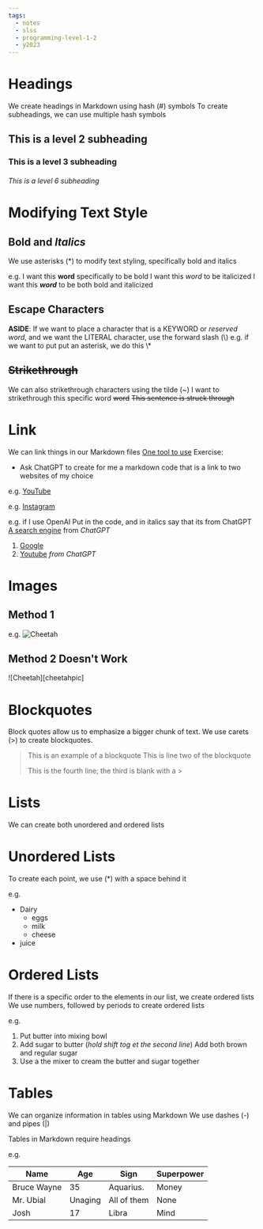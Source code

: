 ```yaml
---
tags:
  - notes
  - slss
  - programming-level-1-2
  - y2023
---
```





# Headings 
We create headings in Markdown using hash (#) symbols
To create subheadings, we can use multiple hash symbols

## This is a level 2 subheading

### This is a level 3 subheading

###### This is a level 6 subheading


# Modifying Text Style

## Bold and *Italics*
We use asterisks (\*) to modify text styling, specifically
bold and italics

e.g.
I want this **word** specifically to be bold
I want this *word* to be italicized
I want this ***word*** to be both bold and italicized

## Escape Characters
**ASIDE**: If we want to place a character that is a KEYWORD or *reserved word*, and we want the LITERAL character, use the forward slash (\\)
	e.g. if we want to put put an asterisk, we do this \\*

## ~~Strikethrough~~
We can also strikethrough characters using the tilde (~)
I want to strikethrough this specific word ~~word~~
~~This sentence is struck through~~


# Link
We can link things in our Markdown files
[One tool to use](https://chat.openai.com)
Exercise:
* Ask ChatGPT to create for me a markdown code that is a link to two websites of my choice

e.g. [YouTube](https://www.youtube.com) 

e.g. [Instagram](https://www.instagram.com)

e.g. if I use OpenAI
Put in the code, and in italics say that its from ChatGPT
[A search engine](https://www.google.com/?hl=fr) from *ChatGPT*

1. [Google](https://www.google.com/?hl=fr)
2. [Youtube](https://www.youtube.com) *from ChatGPT*



# Images

## Method 1
e.g. 
![Cheetah](https://upload.wikimedia.org/wikipedia/en/e/ea/Chester_Cheetah.png)

## Method 2 Doesn't Work

![Cheetah][cheetahpic]

# Blockquotes 
Block quotes allow us to emphasize a bigger chunk of text.
We use carets (>) to create blockquotes.

> This is an example of a blockquote
> This is line two of the blockquote 
> 
> This is the fourth line; the third is blank with a >


# Lists
We can create both unordered and ordered lists

# Unordered Lists
To create each point, we use (\*) with a space behind it

e.g.
* Dairy
	* eggs
	* milk
	* cheese
* juice



# Ordered Lists
If there is a specific order to the elements in our list,
we create ordered lists
We use numbers, followed by periods to create ordered lists

e.g.
1. Put butter into mixing bowl
2. Add sugar to butter (*hold shift tog et the second line*)
   Add both brown and regular sugar
3. Use a the mixer to cream the butter and sugar together


# Tables
We can organize information in tables using Markdown 
We use dashes (-) and pipes (|) 

Tables in Markdown require headings

e.g.

| Name         | Age        | Sign        | Superpower |
| ---          | ---        | ---         | ---        |
| Bruce Wayne  | 35         | Aquarius.   | Money      |
| Mr. Ubial    | Unaging    | All of them | None       |
| Josh         | 17         | Libra       | Mind       |
